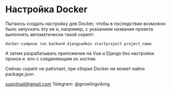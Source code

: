 # Настройка Docker
Пытаюсь создать настройку для Docker,  чтобы в последствии возможно было запускать эту ее и, например, с указанием названия проекта выполнять автоматически такой скрипт:
```
docker-compose run backend djangoadmin startproject project_name
```

А затем разрабатывать приложение на Vue и Django без настройки прокси и .env с соединяющим их хостом.

Сейчас скрипт не работает, при сборке Docker не может найти package.json.

supvlmail@gmail.com
Telegram: @growlingviking
